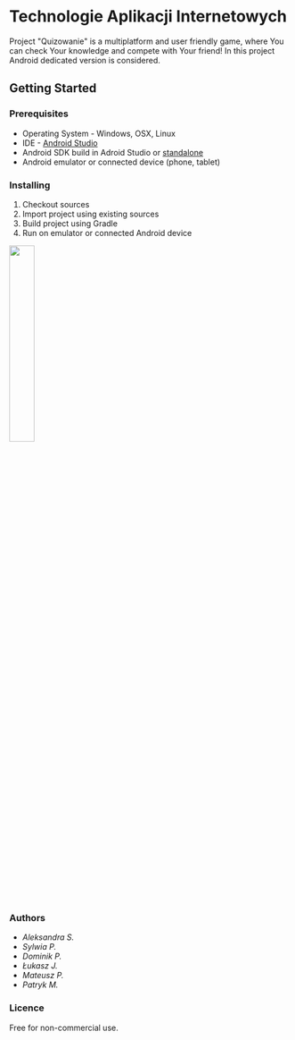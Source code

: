 # Technologie Aplikacji Internetowych
Project "Quizowanie" is a multiplatform and user friendly game, where You can check Your knowledge and compete with Your friend! In this project Android dedicated version is considered.

## Getting Started

### Prerequisites
- Operating System - Windows, OSX, Linux
- IDE - [Android Studio](https://developer.android.com/studio/index.html)
- Android SDK build in Adroid Studio or [standalone](https://developer.android.com/sdk/download.html)
- Android emulator or connected device (phone, tablet)


### Installing
1. Checkout sources
2. Import project using existing sources
3. Build project using Gradle
4. Run on emulator or connected Android device

<img src="https://i.imgur.com/CdyVYLj.png" width="30%">

### Authors

* *Aleksandra S.*
* *Sylwia P.*
* *Dominik P.*
* *Łukasz J.*
* *Mateusz P.*
* *Patryk M.*

### Licence
Free for non-commercial use.
